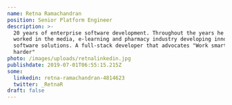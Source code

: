 ```yaml
---
name: Retna Ramachandran
position: Senior Platform Engineer
description: >-
  20 years of enterprise software development. Throughout the years he has
  worked in the media, e-learning and pharmacy industry developing innovative
  software solutions. A full-stack developer that advocates "Work smarter not
  harder"
photo: /images/uploads/retnalinkedin.jpg
publishdate: 2019-07-01T06:55:15.215Z
some:
  linkedin: retna-ramachandran-4814623
  twitter: _RetnaR
draft: false
---
```


